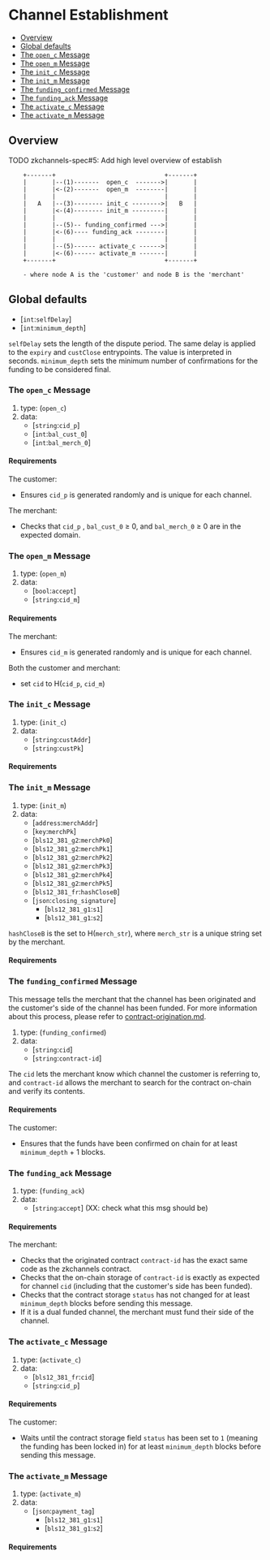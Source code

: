 # Channel Establishment

  * [Overview](#Overview)
  * [Global defaults](#global-defaults)
  * [The `open_c` Message](#the-`open_c`-Message)
  * [The `open_m` Message](#the-`open_m`-Message)
  * [The `init_c` Message](#the-`init_c`-Message)
  * [The `init_m` Message](#the-`init_m`-Message)
  * [The `funding_confirmed` Message](#the-`funding_confirmed`-Message)
  * [The `funding_ack` Message](#the-`funding_ack`-Message)
  * [The `activate_c` Message](#the-`activate_c`-Message)
  * [The `activate_m` Message](#the-`activate_m`-Message)

## Overview
TODO zkchannels-spec#5: Add high level overview of establish

        +-------+                              +-------+
        |       |--(1)-------  open_c  ------->|       |
        |       |<-(2)-------  open_m  --------|       |
        |       |                              |       |
        |   A   |--(3)-------- init_c -------->|   B   |
        |       |<-(4)-------- init_m ---------|       |
        |       |                              |       |
        |       |--(5)-- funding_confirmed --->|       |
        |       |<-(6)---- funding_ack --------|       |
        |       |                              |       |
        |       |--(5)------ activate_c ------>|       |
        |       |<-(6)------ activate_m -------|       |
        +-------+                              +-------+

        - where node A is the 'customer' and node B is the 'merchant'

## Global defaults
* [`int`:`selfDelay`] 
* [`int`:`minimum_depth`]

`selfDelay` sets the length of the dispute period. The same delay is applied to the `expiry` and `custClose` entrypoints. The value is interpreted in seconds. 
`minimum_depth` sets the minimum number of confirmations for the funding to be considered final.

### The `open_c` Message

1. type: (`open_c`)
2. data: 
    * [`string`:`cid_p`]
    * [`int`:`bal_cust_0`]
    * [`int`:`bal_merch_0`]
#### Requirements

The customer:
  - Ensures `cid_p` is generated randomly and is unique for each channel.

The merchant:
  - Checks that `cid_p` , `bal_cust_0` ≥ 0, and `bal_merch_0` ≥ 0 are in the expected domain.

### The `open_m` Message

1. type: (`open_m`)
2. data:
    * [`bool`:`accept`]
    * [`string`:`cid_m`]

#### Requirements

The merchant:
  - Ensures `cid_m` is generated randomly and is unique for each channel.

Both the customer and merchant:
  - set `cid` to H(`cid_p`, `cid_m`)

### The `init_c` Message

1. type: (`init_c`)
2. data: 
    * [`string`:`custAddr`]
    * [`string`:`custPk`]

#### Requirements

### The `init_m` Message

1. type: (`init_m`)
2. data: 
    * [`address`:`merchAddr`]
    * [`key`:`merchPk`]
    * [`bls12_381_g2`:`merchPk0`]
    * [`bls12_381_g2`:`merchPk1`]
    * [`bls12_381_g2`:`merchPk2`]
    * [`bls12_381_g2`:`merchPk3`]
    * [`bls12_381_g2`:`merchPk4`]
    * [`bls12_381_g2`:`merchPk5`]
    * [`bls12_381_fr`:`hashCloseB`]
    * [`json`:`closing_signature`]
      * [`bls12_381_g1`:`s1`]
      * [`bls12_381_g1`:`s2`]

`hashCloseB` is the set to H(`merch_str`), where `merch_str` is a unique string set by the merchant.
#### Requirements

### The `funding_confirmed` Message
This message tells the merchant that the channel has been originated and the customer's side of the channel has been funded. For more information about this process, please refer to [contract-origination.md](contract-origination.md).

1. type: (`funding_confirmed`)
2. data: 
    * [`string`:`cid`]
    * [`string`:`contract-id`]

The `cid` lets the merchant know which channel the customer is referring to, and `contract-id` allows the merchant to search for the contract on-chain and verify its contents.
#### Requirements

The customer:
  - Ensures that the funds have been confirmed on chain for at least `minimum_depth` + 1 blocks.

### The `funding_ack` Message

1. type: (`funding_ack`)
2. data: 
    * [`string`:`accept`] (XX: check what this msg should be)

#### Requirements

The merchant:
  - Checks that the originated contract `contract-id` has the exact same code as the zkchannels contract.
  - Checks that the on-chain storage of `contract-id` is exactly as expected for channel `cid` (including that the customer's side has been funded).
  - Checks that the contract storage `status` has not changed for at least `minimum_depth` blocks before sending this message.
  - If it is a dual funded channel, the merchant must fund their side of the channel.

### The `activate_c` Message

1. type: (`activate_c`)
2. data: 
    * [`bls12_381_fr`:`cid`]
    * [`string`:`cid_p`]

#### Requirements

The customer:
  - Waits until the contract storage field `status` has been set to `1` (meaning the funding has been locked in) for at least `minimum_depth` blocks before sending this message.

### The `activate_m` Message

1. type: (`activate_m`)
2. data: 
    * [`json`:`payment_tag`]
      * [`bls12_381_g1`:`s1`]
      * [`bls12_381_g1`:`s2`]

#### Requirements

